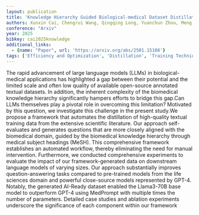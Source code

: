 ```yaml
---
layout: publication
title: 'Knowledge Hierarchy Guided Biological-medical Dataset Distillation For Domain LLM Training'
authors: Xunxin Cai, Chengrui Wang, Qingqing Long, Yuanchun Zhou, Meng Xiao
conference: "Arxiv"
year: 2025
bibkey: cai2025knowledge
additional_links:
  - {name: "Paper", url: 'https://arxiv.org/abs/2501.15108'}
tags: ['Efficiency and Optimization', 'Distillation', 'Training Techniques', 'Model Architecture', 'Applications', 'Tools', 'GPT', 'Prompting']
---
```

The rapid advancement of large language models (LLMs) in biological-medical
applications has highlighted a gap between their potential and the limited
scale and often low quality of available open-source annotated textual
datasets. In addition, the inherent complexity of the biomedical knowledge
hierarchy significantly hampers efforts to bridge this gap.Can LLMs themselves
play a pivotal role in overcoming this limitation? Motivated by this question,
we investigate this challenge in the present study.We propose a framework that
automates the distillation of high-quality textual training data from the
extensive scientific literature. Our approach self-evaluates and generates
questions that are more closely aligned with the biomedical domain, guided by
the biomedical knowledge hierarchy through medical subject headings (MeSH).
This comprehensive framework establishes an automated workflow, thereby
eliminating the need for manual intervention. Furthermore, we conducted
comprehensive experiments to evaluate the impact of our framework-generated
data on downstream language models of varying sizes. Our approach substantially
improves question-answering tasks compared to pre-trained models from the life
sciences domain and powerful close-source models represented by GPT-4. Notably,
the generated AI-Ready dataset enabled the Llama3-70B base model to outperform
GPT-4 using MedPrompt with multiple times the number of parameters. Detailed
case studies and ablation experiments underscore the significance of each
component within our framework
